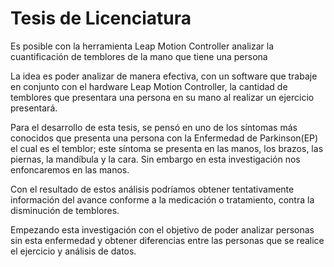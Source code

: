 # Tesis de Licenciatura

Es posible con la herramienta Leap Motion Controller analizar la cuantificación de temblores de la mano que tiene una persona

La idea es poder analizar de manera efectiva, con un software que trabaje en conjunto con el hardware Leap Motion Controller, la cantidad de temblores que presentara una persona en su mano al realizar un ejercicio presentará.

Para el desarrollo de esta tesis, se pensó en uno de los síntomas más conocidos que presenta una persona con la Enfermedad de Parkinson(EP) el cual es el temblor; este síntoma se presenta en las manos, los brazos, las piernas, la mandíbula y la cara. Sin embargo en esta investigación nos enfoncaremos en las manos.

Con el resultado de estos análisis podríamos obtener tentativamente información del avance conforme a la medicación o tratamiento, contra la disminución de temblores.

Empezando esta investigación con el objetivo de poder analizar personas sin esta enfermedad y obtener diferencias entre las personas que se realice el ejercicio y análisis de datos.